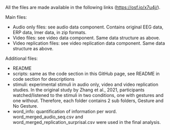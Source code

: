 All the files are made available in the following links (https://osf.io/x7u4j/). 

Main files: 
  - Audio only files: see audio data component. Contains original EEG data, ERP data, lmer data, in zip formats.
  - Video files: see video data component. Same data structure as above.
  - Video replication files: see video replication data component. Same data structure as above.
  
Additional files: 

  - README
  - scripts: same as the code section in this GitHub page, see README in code section for descriptions
  - stimuli: experimental stimuli in audio only, video and video replication studies. In the original study by Zhang et al., 2021, participants watched/listened to the stimuli in two conditions, one with gestures and one without. Therefore, each folder contains 2 sub folders, Gesture and No Gesture. 
  - word_info: quantification of information per word. word_merged_audio_seq.csv and word_merged_replication_surprisal.csv were used in the final analysis. 
